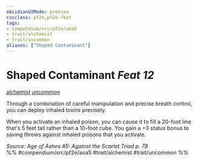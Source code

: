 ```yaml
---
obsidianUIMode: preview
cssclass: pf2e,pf2e-feat
tags:
- compendium/src/pf2e/aoa5
- trait/alchemist
- trait/uncommon
aliases: ["Shaped Contaminant"]
---
```

# Shaped Contaminant  *Feat 12*  
[alchemist](/rules/traits/alchemist.md)  [uncommon](/rules/traits/uncommon.md)  


Through a combination of careful manipulation and precise breath control, you can deploy inhaled toxins precisely.

When you activate an inhaled poison, you can cause it to fill a 20-foot line that's 5 feet tall rather than a 10-foot cube. You gain a +3 status bonus to saving throws against inhaled poisons that you activate.

*Source: Age of Ashes #5: Against the Scarlet Triad p. 78*  
%% #compendium/src/pf2e/aoa5 #trait/alchemist #trait/uncommon %%